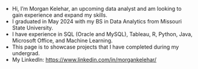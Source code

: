 -  Hi, I’m Morgan Kelehar, an upcoming data analyst and am looking to gain experience and expand my skills.
-  I graduated in May 2024 with my BS in Data Analytics from Missouri State University.
-  I have experience in SQL (Oracle and MySQL), Tableau, R, Python, Java, Microsoft Office, and Machine Learning.
-  This page is to showcase projects that I have completed during my undergrad.
-  My LinkedIn: https://www.linkedin.com/in/morgankelehar/ 

<!---
morgankelehar/morgankelehar is a ✨ special ✨ repository because its `README.md` (this file) appears on your GitHub profile.
You can click the Preview link to take a look at your changes.
--->
